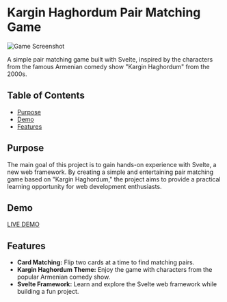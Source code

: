 # Kargin Haghordum Pair Matching Game

![Game Screenshot](https://api.mamikonyan.io/assets/kargin_quiz_screen.png)

A simple pair matching game built with Svelte, inspired by the characters from the famous Armenian comedy show "Kargin Haghordum" from the 2000s.

## Table of Contents

- [Purpose](#purpose)
- [Demo](#demo)
- [Features](#features)

## Purpose

The main goal of this project is to gain hands-on experience with Svelte, a new web framework. By creating a simple and entertaining pair matching game based on "Kargin Haghordum," the project aims to provide a practical learning opportunity for web development enthusiasts.

## Demo

[LIVE DEMO](https://kargin.mamikonyan.io/)

## Features

- **Card Matching:** Flip two cards at a time to find matching pairs.
- **Kargin Haghordum Theme:** Enjoy the game with characters from the popular Armenian comedy show.
- **Svelte Framework:** Learn and explore the Svelte web framework while building a fun project.
